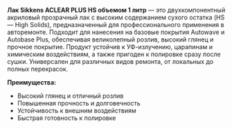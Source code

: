 **Лак Sikkens ACLEAR PLUS HS объемом 1 литр** — это двухкомпонентный акриловый прозрачный лак с высоким содержанием сухого остатка (HS — High Solids), предназначенный для профессионального применения в авторемонте. Подходит для нанесения на базовые покрытия Autowave и Autobase Plus, обеспечивая великолепный розлив, высокий глянец и прочное покрытие. Продукт устойчив к УФ-излучению, царапинам и химическим воздействиям, а также пригоден к полировке сразу после сушки. Универсален для различных видов ремонта, от локальных до полных перекрасок.

**Преимущества:**

- Высокий глянец и отличный розлив
- Повышенная прочность и долговечность
- Устойчивость к внешним воздействиям
- Быстрая готовность к полировке

